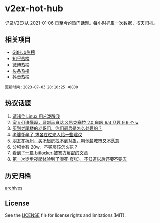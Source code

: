 # v2ex-hot-hub

 记录[V2EX](https://www.v2ex.com/)从 2021-01-06 日至今的热门话题。每小时抓取一次数据，按天[归档](archives)。
 
 ## 相关项目

- [GitHub热榜](https://github.com/it985/github-hot-hub)
- [知乎热榜](https://github.com/it985/zhihu-hot-hub)
- [微博热榜](https://github.com/it985/weibo-hot-hub)
- [头条热榜](https://github.com/it985/toutiao-hot-hub)
- [抖音热榜](https://github.com/it985/douyin-hot-hub)


 `更新时间：2023-07-03 20:10:25 +0800`

## 热议话题

1. [请诸位 Linux 用户泼醒我](https://www.v2ex.com/t/953559)
1. [家人们谁懂啊，背刺马自达 3 昂克赛拉 2.0 自吸 6at 只要 9.9 个 w](https://www.v2ex.com/t/953535)
1. [买到烂尾楼的老哥们，你们最后是怎么处理的？](https://www.v2ex.com/t/953602)
1. [老婆怀孕了,求各位过来人给一些建议](https://www.v2ex.com/t/953557)
1. [朋友在杭州，买不起房找不到对象，叫他换城市又不愿意](https://www.v2ex.com/t/953486)
1. [公积金有 20w，不买房该怎么花？](https://www.v2ex.com/t/953540)
1. [看到了一篇 bitlocker 被警方解密的文章](https://www.v2ex.com/t/953530)
1. [第一次徒步夜爬体验到了濒死(夸张)，不知道以后还要不要去](https://www.v2ex.com/t/953562)

## 历史归档

[archives](archives)

## License

See the [LICENSE](LICENSE) file for license rights and limitations (MIT).
